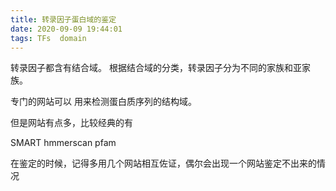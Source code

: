 ```yaml
---
title: 转录因子蛋白域的鉴定
date: 2020-09-09 19:44:01
tags: TFs  domain
---
```


  转录因子都含有结合域。 根据结合域的分类，转录因子分为不同的家族和亚家族。

专门的网站可以 用来检测蛋白质序列的结构域。

但是网站有点多，比较经典的有 

SMART  hmmerscan    pfam

在鉴定的时候，记得多用几个网站相互佐证，偶尔会出现一个网站鉴定不出来的情况